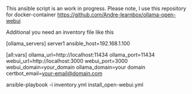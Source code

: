 This ansible script is an work in progress.
Please note, I use this repository for docker-container https://github.com/Andre-learnbox/ollama-open-webui

Additional you need an inventory file like this

[ollama_servers]
server1 ansible_host=192.168.1.100

[all:vars]
ollama_url=http://localhost:11434
ollama_port=11434
webui_url=http://localhost:3000
webui_port=3000
webui_domain=your_domain
ollama_domain=your domain
certbot_email=your-email@domain.com

ansible-playbook -i inventory.yml install_open-webui.yml
